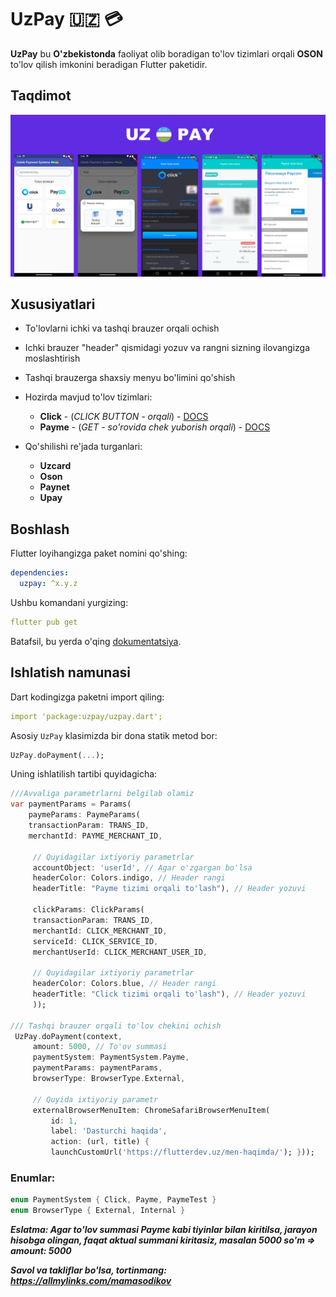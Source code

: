 # UzPay 🇺🇿 💳

**UzPay**  bu **O'zbekistonda** faoliyat olib boradigan to'lov tizimlari orqali **OSON** to'lov qilish imkonini beradigan Flutter paketidir.

## Taqdimot

![banner](https://github.com/Mamasodikov/uzpay/blob/b4cb426df9514b9ea085e204775b76f587ed52de/example/screenshots/uzpay_banner.png)

## Xususiyatlari

- To'lovlarni ichki va tashqi brauzer orqali ochish
- Ichki brauzer "header" qismidagi yozuv va rangni sizning ilovangizga moslashtirish
- Tashqi brauzerga shaxsiy menyu bo'limini qo'shish

- Hozirda mavjud to'lov tizimlari:
  - **Click** - (*CLICK BUTTON - orqali*) - [DOCS](https://docs.click.uz/en/click-button/)
  - **Payme** - (*GET - so'rovida chek yuborish orqali*) - [DOCS](https://developer.help.paycom.uz/initsializatsiya-platezhey/otpravka-cheka-po-metodu-get/)

- Qo'shilishi re'jada turganlari:
  - **Uzcard**
  - **Oson**
  - **Paynet**
  - **Upay**


## Boshlash #

Flutter loyihangizga paket nomini qo'shing:

   ```yaml
   dependencies:
     uzpay: ^x.y.z
   ```  

Ushbu komandani yurgizing:

   ```yaml
   flutter pub get
   ```    
Batafsil, bu yerda o'qing [dokumentatsiya](https://flutter.dev/).

## Ishlatish namunasi
Dart kodingizga paketni import qiling:

   ```yaml
   import 'package:uzpay/uzpay.dart';
   ```  

Asosiy `UzPay` klasimizda bir dona statik metod bor:

```dart
UzPay.doPayment(...);
```

Uning ishlatilish tartibi quyidagicha:

   ```dart
   ///Avvaliga parametrlarni belgilab olamiz
var paymentParams = Params(
       paymeParams: PaymeParams(
       transactionParam: TRANS_ID,
       merchantId: PAYME_MERCHANT_ID,

        // Quyidagilar ixtiyoriy parametrlar
        accountObject: 'userId', // Agar o'zgargan bo'lsa
        headerColor: Colors.indigo, // Header rangi
        headerTitle: "Payme tizimi orqali to'lash"), // Header yozuvi
        
        clickParams: ClickParams(
        transactionParam: TRANS_ID,
        merchantId: CLICK_MERCHANT_ID,
        serviceId: CLICK_SERVICE_ID,
        merchantUserId: CLICK_MERCHANT_USER_ID,
        
        // Quyidagilar ixtiyoriy parametrlar
        headerColor: Colors.blue, // Header rangi
        headerTitle: "Click tizimi orqali to'lash"), // Header yozuvi
        ));
        
/// Tashqi brauzer orqali to'lov chekini ochish
    UzPay.doPayment(context,
        amount: 5000, // To'ov summasi
        paymentSystem: PaymentSystem.Payme,
        paymentParams: paymentParams,
        browserType: BrowserType.External,

        // Quyida ixtiyoriy parametr
        externalBrowserMenuItem: ChromeSafariBrowserMenuItem(
            id: 1,
            label: 'Dasturchi haqida',
            action: (url, title) {
            launchCustomUrl('https://flutterdev.uz/men-haqimda/'); }));
   ```  

### Enumlar:

```dart
enum PaymentSystem { Click, Payme, PaymeTest }
enum BrowserType { External, Internal }
```

***Eslatma: Agar to'lov summasi Payme kabi tiyinlar bilan kiritilsa, jarayon hisobga olingan, faqat aktual summani kiritasiz, masalan 5000 so'm => amount: 5000***

***Savol va takliflar bo'lsa, tortinmang: https://allmylinks.com/mamasodikov***